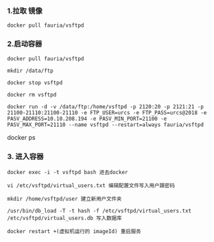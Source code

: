 ### 1.拉取 镜像

    docker pull fauria/vsftpd


### 2.启动容器

    docker pull fauria/vsftpd
    
    mkdir /data/ftp
    
    docker stop vsftpd
    
    docker rm vsftpd
    
    docker run -d -v /data/ftp:/home/vsftpd -p 2120:20 -p 2121:21 -p 21100-21110:21100-21110 -e FTP_USER=urcs -e FTP_PASS=urcs@2018 -e PASV_ADDRESS=10.10.208.194 -e PASV_MIN_PORT=21100 -e PASV_MAX_PORT=21110 --name vsftpd --restart=always fauria/vsftpd 

docker ps



### 3. 进入容器

    docker exec -i -t vsftpd bash 进去docker
    
    vi /etc/vsftpd/virtual_users.txt 编辑配置文件写入用户跟密码
    
    mkdir /home/vsftpd/user 建立新用户文件夹
    
    /usr/bin/db_load -T -t hash -f /etc/vsftpd/virtual_users.txt /etc/vsftpd/virtual_users.db 写入数据库
    
    docker restart +(虚拟机运行的 imageId) 重启服务 